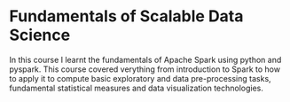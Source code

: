# Fundamentals of Scalable Data Science 

In this course I learnt the fundamentals of Apache Spark using python and pyspark. This course covered verything from introduction to Spark to how to  apply it to compute basic exploratory and data pre-processing tasks, fundamental statistical measures and data visualization technologies.
